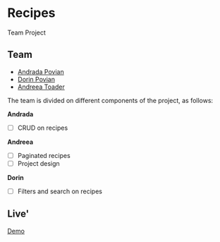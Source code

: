 # Recipes
Team Project 


## Team 
- [Andrada Povian](https://github.com/AndraPovian)
- [Dorin Povian](https://github.com/DorinPovian)
- [Andreea Toader](https://github.com/dianaat)


The team is divided on different components of the project, as follows:

<b>Andrada</b>
- [ ] CRUD on recipes

<b>Andreea</b>
- [ ] Paginated recipes
- [ ] Project design

<b>Dorin</b>
- [ ] Filters and search on recipes


## Live'
[Demo](https://github.com/AndraPovian/recipes)
